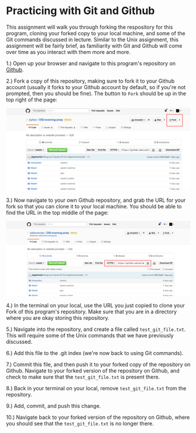 # Practicing with Git and Github

This assignment will walk you through forking the respository for this 
program, cloning your forked copy to your local machine, and some of the 
Git commands discussed in lecture. Similar to the Unix assignment, this 
assignment will be fairly brief, as familiarity with Git and Github will 
come over time as you interact with them more and more. 

1.) Open up your browser and navigate to this program's repository on 
[Github](https://github.com/zipfian/DSI-evening-prep). 

2.) Fork a copy of this repository, making sure to fork it to your Github
account (usually it forks to your Github account by default, so if you're not
prompted, then you should be fine). The button to `Fork` should be up in the 
top right of the page: 

![Github Forking](imgs/github_fork.png)

3.) Now navigate to your own Github repository, and grab the URL for your 
fork so that you can clone it to your local machine. You should be able 
to find the URL in the top middle of the page: 

![Clone Fork](imgs/clone_fork.png)

4.) In the terminal on your local, use the URL you just copied to clone 
your Fork of this program's repository. Make sure that you are in a directory
where you are okay storing this repository. 

5.) Navigate into the repository, and create a file called `test_git_file.txt`.
This will require some of the Unix commands that we have previously discussed. 

6.) Add this file to the .git index (we're now back to using Git commands). 

7.) Commit this file, and then push it to your forked copy of the repository 
on Github. Navigate to your forked version of the repository on Github, and 
check to make sure that the `test_git_file.txt` is present there. 

8.) Back in your terminal on your local, remove `test_git_file.txt` from 
the repository. 

9.) Add, commit, and push this change. 

10.) Navigate back to your forked version of the repository on Github, where
you should see that the `test_git_file.txt` is no longer there. 
